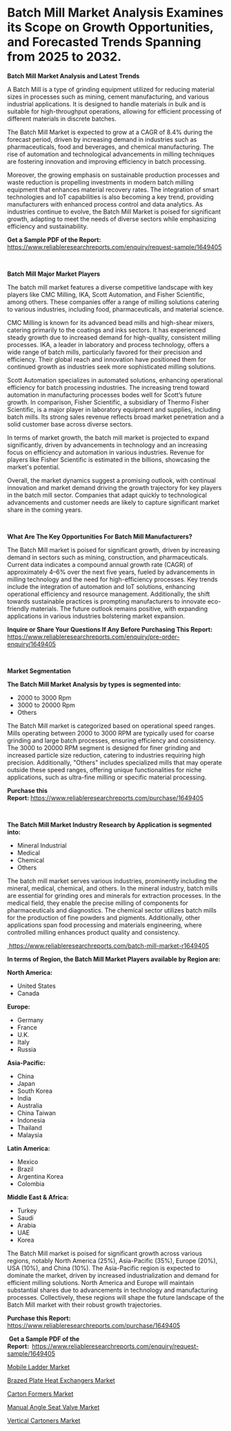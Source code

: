 <p><h1>Batch Mill Market Analysis Examines its Scope on Growth Opportunities, and Forecasted Trends Spanning from 2025 to 2032.</h1></p><p><strong>Batch Mill Market Analysis and Latest Trends</strong></p>
<p><p>A Batch Mill is a type of grinding equipment utilized for reducing material sizes in processes such as mining, cement manufacturing, and various industrial applications. It is designed to handle materials in bulk and is suitable for high-throughput operations, allowing for efficient processing of different materials in discrete batches. </p><p>The Batch Mill Market is expected to grow at a CAGR of 8.4% during the forecast period, driven by increasing demand in industries such as pharmaceuticals, food and beverages, and chemical manufacturing. The rise of automation and technological advancements in milling techniques are fostering innovation and improving efficiency in batch processing. </p><p>Moreover, the growing emphasis on sustainable production processes and waste reduction is propelling investments in modern batch milling equipment that enhances material recovery rates. The integration of smart technologies and IoT capabilities is also becoming a key trend, providing manufacturers with enhanced process control and data analytics. As industries continue to evolve, the Batch Mill Market is poised for significant growth, adapting to meet the needs of diverse sectors while emphasizing efficiency and sustainability.</p></p>
<p><strong>Get a Sample PDF of the Report:&nbsp;</strong> <a href="https://www.reliableresearchreports.com/enquiry/request-sample/1649405?utm_campaign=9&utm_medium=2&utm_source=Github&utm_content=ia&utm_term=09042025&utm_id=batch-mill">https://www.reliableresearchreports.com/enquiry/request-sample/1649405</a></p>
<p>&nbsp;</p>
<p><strong>Batch Mill Major Market Players</strong></p>
<p><p>The batch mill market features a diverse competitive landscape with key players like CMC Milling, IKA, Scott Automation, and Fisher Scientific, among others. These companies offer a range of milling solutions catering to various industries, including food, pharmaceuticals, and material science.</p><p>CMC Milling is known for its advanced bead mills and high-shear mixers, catering primarily to the coatings and inks sectors. It has experienced steady growth due to increased demand for high-quality, consistent milling processes. IKA, a leader in laboratory and process technology, offers a wide range of batch mills, particularly favored for their precision and efficiency. Their global reach and innovation have positioned them for continued growth as industries seek more sophisticated milling solutions.</p><p>Scott Automation specializes in automated solutions, enhancing operational efficiency for batch processing industries. The increasing trend toward automation in manufacturing processes bodes well for Scott’s future growth. In comparison, Fisher Scientific, a subsidiary of Thermo Fisher Scientific, is a major player in laboratory equipment and supplies, including batch mills. Its strong sales revenue reflects broad market penetration and a solid customer base across diverse sectors.</p><p>In terms of market growth, the batch mill market is projected to expand significantly, driven by advancements in technology and an increasing focus on efficiency and automation in various industries. Revenue for players like Fisher Scientific is estimated in the billions, showcasing the market's potential.</p><p>Overall, the market dynamics suggest a promising outlook, with continual innovation and market demand driving the growth trajectory for key players in the batch mill sector. Companies that adapt quickly to technological advancements and customer needs are likely to capture significant market share in the coming years.</p></p>
<p>&nbsp;</p>
<p><strong>What Are The Key Opportunities For Batch Mill Manufacturers?</strong></p>
<p><p>The Batch Mill market is poised for significant growth, driven by increasing demand in sectors such as mining, construction, and pharmaceuticals. Current data indicates a compound annual growth rate (CAGR) of approximately 4–6% over the next five years, fueled by advancements in milling technology and the need for high-efficiency processes. Key trends include the integration of automation and IoT solutions, enhancing operational efficiency and resource management. Additionally, the shift towards sustainable practices is prompting manufacturers to innovate eco-friendly materials. The future outlook remains positive, with expanding applications in various industries bolstering market expansion.</p></p>
<p><strong>Inquire or Share Your Questions If Any Before Purchasing This Report:</strong> <a href="https://www.reliableresearchreports.com/enquiry/pre-order-enquiry/1649405?utm_campaign=9&utm_medium=2&utm_source=Github&utm_content=ia&utm_term=09042025&utm_id=batch-mill">https://www.reliableresearchreports.com/enquiry/pre-order-enquiry/1649405</a></p>
<p>&nbsp;</p>
<p><strong>Market Segmentation</strong></p>
<p><strong>The Batch Mill Market Analysis by types is segmented into:</strong></p>
<p><ul><li>2000 to 3000 Rpm</li><li>3000 to 20000 Rpm</li><li>Others</li></ul></p>
<p><p>The Batch Mill market is categorized based on operational speed ranges. Mills operating between 2000 to 3000 RPM are typically used for coarse grinding and large batch processes, ensuring efficiency and consistency. The 3000 to 20000 RPM segment is designed for finer grinding and increased particle size reduction, catering to industries requiring high precision. Additionally, "Others" includes specialized mills that may operate outside these speed ranges, offering unique functionalities for niche applications, such as ultra-fine milling or specific material processing.</p></p>
<p><strong>Purchase this Report:&nbsp;</strong><a href="https://www.reliableresearchreports.com/purchase/1649405?utm_campaign=9&utm_medium=2&utm_source=Github&utm_content=ia&utm_term=09042025&utm_id=batch-mill">https://www.reliableresearchreports.com/purchase/1649405</a></p>
<p>&nbsp;</p>
<p><strong>The Batch Mill Market Industry Research by Application is segmented into:</strong></p>
<p><ul><li>Mineral Industrial</li><li>Medical</li><li>Chemical</li><li>Others</li></ul></p>
<p><p>The batch mill market serves various industries, prominently including the mineral, medical, chemical, and others. In the mineral industry, batch mills are essential for grinding ores and minerals for extraction processes. In the medical field, they enable the precise milling of components for pharmaceuticals and diagnostics. The chemical sector utilizes batch mills for the production of fine powders and pigments. Additionally, other applications span food processing and materials engineering, where controlled milling enhances product quality and consistency.</p></p>
<p><a href="https://www.reliableresearchreports.com/batch-mill-market-r1649405?utm_campaign=9&utm_medium=2&utm_source=Github&utm_content=ia&utm_term=09042025&utm_id=batch-mill">&nbsp;https://www.reliableresearchreports.com/batch-mill-market-r1649405</a></p>
<p><strong>In terms of Region, the Batch Mill Market Players available by Region are:</strong></p>
<p>
    <p> <strong> North America: </strong>
        <ul>
            <li>United States</li>
            <li>Canada</li>
        </ul>
        </p> 
    <p> <strong> Europe: </strong>
        <ul>
            <li>Germany</li>
            <li>France</li>
            <li>U.K.</li>
            <li>Italy</li>
            <li>Russia</li>
        </ul>
        </p> 
    <p> <strong> Asia-Pacific: </strong>
        <ul>
            <li>China</li>
            <li>Japan</li>
            <li>South Korea</li>
            <li>India</li>
            <li>Australia</li>
            <li>China Taiwan</li>
            <li>Indonesia</li>
            <li>Thailand</li>
            <li>Malaysia</li>
        </ul>
        </p> 
    <p> <strong> Latin America: </strong>
        <ul>
            <li>Mexico</li>
            <li>Brazil</li>
            <li>Argentina Korea</li>
            <li>Colombia</li>
        </ul>
        </p> 
    <p> <strong> Middle East & Africa: </strong>
        <ul>
            <li>Turkey</li>
            <li>Saudi</li>
            <li>Arabia</li>
            <li>UAE</li>
            <li>Korea</li>
        </ul>
    </p>
    </p>
<p><p>The Batch Mill market is poised for significant growth across various regions, notably North America (25%), Asia-Pacific (35%), Europe (20%), USA (10%), and China (10%). The Asia-Pacific region is expected to dominate the market, driven by increased industrialization and demand for efficient milling solutions. North America and Europe will maintain substantial shares due to advancements in technology and manufacturing processes. Collectively, these regions will shape the future landscape of the Batch Mill market with their robust growth trajectories.</p></p>
<p><strong>Purchase this Report: </strong><a href="https://www.reliableresearchreports.com/purchase/1649405?utm_campaign=9&utm_medium=2&utm_source=Github&utm_content=ia&utm_term=09042025&utm_id=batch-mill">https://www.reliableresearchreports.com/purchase/1649405</a></p>
<p>&nbsp;<strong>Get a Sample PDF of the Report:&nbsp;&nbsp;</strong><a href="https://www.reliableresearchreports.com/enquiry/request-sample/1649405?utm_campaign=9&utm_medium=2&utm_source=Github&utm_content=ia&utm_term=09042025&utm_id=batch-mill">https://www.reliableresearchreports.com/enquiry/request-sample/1649405</a></p>
<p><strong></strong></p>
<p><p><a href="https://github.com/NargisHussain75/Market-Research-Report-List-2/blob/main/mobile-ladder-market.md?utm_campaign=9&utm_medium=2&utm_source=Github&utm_content=ia&utm_term=09042025&utm_id=batch-mill">Mobile Ladder Market</a></p><p><a href="https://github.com/lylyparadise/Market-Research-Report-List-6/blob/main/brazed-plate-heat-exchangers-market.md?utm_campaign=9&utm_medium=2&utm_source=Github&utm_content=ia&utm_term=09042025&utm_id=batch-mill">Brazed Plate Heat Exchangers Market</a></p><p><a href="https://github.com/kohushamudo3/Market-Research-Report-List-1/blob/main/carton-formers-market.md?utm_campaign=9&utm_medium=2&utm_source=Github&utm_content=ia&utm_term=09042025&utm_id=batch-mill">Carton Formers Market</a></p><p><a href="https://github.com/FlorianWolf90/Market-Research-Report-List-2/blob/main/manual-angle-seat-valve-market.md?utm_campaign=9&utm_medium=2&utm_source=Github&utm_content=ia&utm_term=09042025&utm_id=batch-mill">Manual Angle Seat Valve Market</a></p><p><a href="https://github.com/myrieronays5/Market-Research-Report-List-1/blob/main/vertical-cartoners-market.md?utm_campaign=9&utm_medium=2&utm_source=Github&utm_content=ia&utm_term=09042025&utm_id=batch-mill">Vertical Cartoners Market</a></p></p>